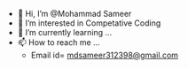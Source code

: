 - 👋 Hi, I’m @Mohammad Sameer
- 👀 I’m interested in Competative Coding
- 🌱 I’m currently learning ...
- 📫 How to reach me ...
  - Email id= mdsameer312398@gmail.com

<!---
sameermd1510/sameermd1510 is a ✨ special ✨ repository because its `README.md` (this file) appears on your GitHub profile.
You can click the Preview link to take a look at your changes.
--->

